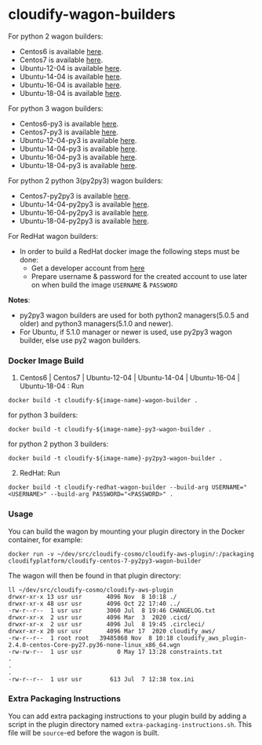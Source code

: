 # cloudify-wagon-builders

  For python 2 wagon builders:
  - Centos6 is available [here](https://hub.docker.com/r/cloudifyplatform/cloudify-centos-6-wagon-builder).
  - Centos7 is available [here](https://hub.docker.com/r/cloudifyplatform/cloudify-centos-7-py2-wagon-builder).
  - Ubuntu-12-04 is available [here](https://hub.docker.com/r/cloudifyplatform/cloudify-ubuntu-12-04-wagon-builder).
  - Ubuntu-14-04 is available [here](https://hub.docker.com/r/cloudifyplatform/cloudify-ubuntu-14-04-py2-wagon-builder).
  - Ubuntu-16-04 is available [here](https://hub.docker.com/r/cloudifyplatform/cloudify-ubuntu-16-04-py2-wagon-builder).
  - Ubuntu-18-04 is available [here](https://hub.docker.com/r/cloudifyplatform/cloudify-ubuntu-18-04-py2-wagon-builder).

  For python 3 wagon builders:
  - Centos6-py3 is available [here](https://hub.docker.com/r/cloudifyplatform/cloudify-centos-6-py3-wagon-builder).
  - Centos7-py3 is available [here](https://hub.docker.com/r/cloudifyplatform/cloudify-centos-7-py3-wagon-builder).
  - Ubuntu-12-04-py3 is available [here](https://hub.docker.com/r/cloudifyplatform/cloudify-ubuntu-12-04-py3-wagon-builder).
  - Ubuntu-14-04-py3 is available [here](https://hub.docker.com/r/cloudifyplatform/cloudify-ubuntu-14-04-py3-wagon-builder).
  - Ubuntu-16-04-py3 is available [here](https://hub.docker.com/r/cloudifyplatform/cloudify-ubuntu-16-04-py3-wagon-builder).
  - Ubuntu-18-04-py3 is available [here](https://hub.docker.com/r/cloudifyplatform/cloudify-ubuntu-18-04-py3-wagon-builder).  

  For python 2 python 3(py2py3) wagon builders:
  - Centos7-py2py3 is available [here](https://hub.docker.com/r/cloudifyplatform/cloudify-centos-7-py2py3-wagon-builder).
  - Ubuntu-14-04-py2py3 is available [here](https://hub.docker.com/r/cloudifyplatform/cloudify-ubuntu-14-04-py2py3-wagon-builder).  
  - Ubuntu-16-04-py2py3 is available [here](https://hub.docker.com/r/cloudifyplatform/cloudify-ubuntu-16-04-py2py3-wagon-builder). 
  - Ubuntu-18-04-py2py3 is available [here](https://hub.docker.com/r/cloudifyplatform/cloudify-ubuntu-18-04-py2py3-wagon-builder).  
  
  For RedHat wagon builders:
   - In order to build a RedHat docker image the following steps must be done:
      - Get a developer account from [here](https://developers.redhat.com/)
      - Prepare username & password for the created account to use later on when build the image `USERNAME` & `PASSWORD`

**Notes**:
 - py2py3 wagon builders are used for both python2 managers(5.0.5 and older) and python3 managers(5.1.0 and newer). 
 - For Ubuntu, if 5.1.0 manager or newer is used, use py2py3 wagon builder, else use py2 wagon builders.
 
### Docker Image Build

1. Centos6 | Centos7 | Ubuntu-12-04 |  Ubuntu-14-04 | Ubuntu-16-04 | Ubuntu-18-04 : Run

```shell
docker build -t cloudify-${image-name}-wagon-builder .
```    

for python 3 builders:
```shell
docker build -t cloudify-${image-name}-py3-wagon-builder .
```    

for python 2 python 3 builders:
```shell
docker build -t cloudify-${image-name}-py2py3-wagon-builder .
```    

2. RedHat: Run

```shell
docker build -t cloudify-redhat-wagon-builder --build-arg USERNAME="<USERNAME>" --build-arg PASSWORD="<PASSWORD>" .
```


### Usage

You can build the wagon by mounting your plugin directory in the Docker container, for example:

```shell
docker run -v ~/dev/src/cloudify-cosmo/cloudify-aws-plugin/:/packaging cloudifyplatform/cloudify-centos-7-py2py3-wagon-builder
```

The wagon will then be found in that plugin directory:

```shell
ll ~/dev/src/cloudify-cosmo/cloudify-aws-plugin
drwxr-xr-x 13 usr usr       4096 Nov  8 10:18 ./
drwxr-xr-x 48 usr usr       4096 Oct 22 17:40 ../
-rw-r--r--  1 usr usr       3060 Jul  8 19:46 CHANGELOG.txt
drwxr-xr-x  2 usr usr       4096 Mar  3  2020 .cicd/
drwxr-xr-x  2 usr usr       4096 Jul  8 19:45 .circleci/
drwxr-xr-x 20 usr usr       4096 Mar 17  2020 cloudify_aws/
-rw-r--r--  1 root root   39485868 Nov  8 10:18 cloudify_aws_plugin-2.4.0-centos-Core-py27.py36-none-linux_x86_64.wgn
-rw-rw-r--  1 usr usr          0 May 17 13:28 constraints.txt
.
.
.
-rw-r--r--  1 usr usr        613 Jul  7 12:38 tox.ini

```

### Extra Packaging Instructions

You can add extra packaging instructions to your plugin build by adding a script in the plugin directory named `extra-packaging-instructions.sh`. This file will be `source`-ed before the wagon is built.

